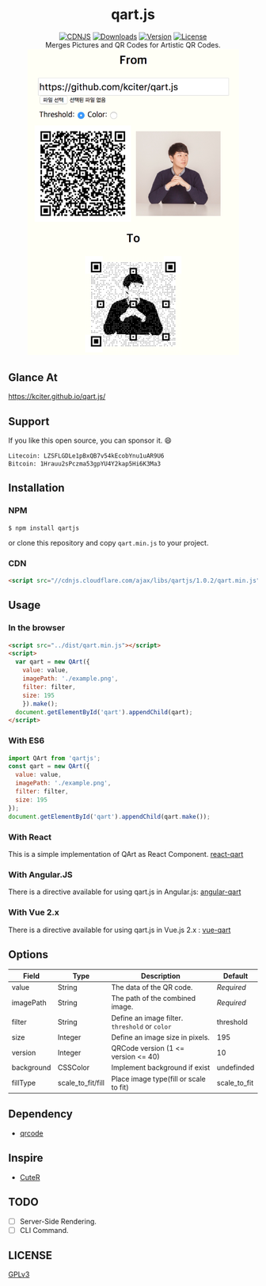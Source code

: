 <h1 align="center">qart.js</h1>
<p align="center">
<a href="https://cdnjs.com/libraries/qartjs"><img src="https://img.shields.io/cdnjs/v/qartjs.svg" alt="CDNJS"></a>
<a href="https://www.npmjs.com/package/qartjs"><img src="https://img.shields.io/npm/dt/qartjs.svg" alt="Downloads"></a>
<a href="https://www.npmjs.com/package/qartjs"><img src="https://img.shields.io/npm/v/qartjs.svg" alt="Version"></a>
<a href="https://www.npmjs.com/package/qartjs"><img src="https://img.shields.io/npm/l/qartjs.svg" alt="License"></a>
<br>
Merges Pictures and QR Codes for Artistic QR Codes.
<br>
<img src="intro.png" width="427">
</p>

## Glance At
https://kciter.github.io/qart.js/


## Support
If you like this open source, you can sponsor it. :smile:
```
Litecoin: LZSFLGDLe1pBxQB7v54kEcobYnu1uAR9U6
Bitcoin: 1Hrauu2sPczma53gpYU4Y2kap5Hi6K3Ma3
```

## Installation
### NPM
```
$ npm install qartjs
```
or clone this repository and copy `qart.min.js` to your project.

### CDN
```html
<script src="//cdnjs.cloudflare.com/ajax/libs/qartjs/1.0.2/qart.min.js"></script>
```

## Usage
### In the browser
```html
<script src="../dist/qart.min.js"></script>
<script>
  var qart = new QArt({
    value: value,
    imagePath: './example.png',
    filter: filter,
    size: 195
	}).make();
  document.getElementById('qart').appendChild(qart);
</script>
```

### With ES6
```js
import QArt from 'qartjs';
const qart = new QArt({
  value: value,
  imagePath: './example.png',
  filter: filter,
  size: 195
});
document.getElementById('qart').appendChild(qart.make());
```

### With React
This is a simple implementation of QArt as React Component. [react-qart](https://github.com/BatuhanK/react-qart)

### With Angular.JS
There is a directive available for using qart.js in Angular.js: [angular-qart](https://github.com/isonet/angular-qart)

### With Vue 2.x
There is a directive available for using qart.js in Vue.js 2.x : [vue-qart](https://github.com/superman66/vue-qart)

## Options
|Field|Type|Description|Default|
|-----|----|-----------|-------|
|value|String|The data of the QR code.|*Required*|
|imagePath|String|The path of the combined image.|*Required*|
|filter|String|Define an image filter. `threshold` or `color`|threshold|
|size|Integer|Define an image size in pixels.|195
|version|Integer|QRCode version (1 <= version <= 40)|10|
|background|CSSColor|Implement background if exist|undefinded
|fillType|scale_to_fit/fill| Place image type(fill or scale to fit)|scale_to_fit

## Dependency
* [qrcode](https://github.com/kazuhikoarase/qrcode-generator/tree/master/js)

## Inspire
* [CuteR](https://github.com/chinuno-usami/CuteR)

## TODO
* [ ] Server-Side Rendering.
* [ ] CLI Command.

## LICENSE
[GPLv3](LICENSE)
